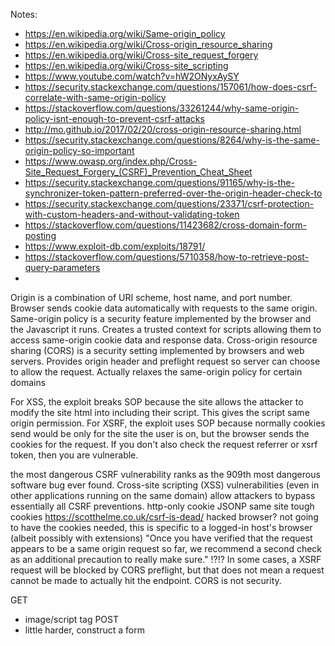 Notes:
* https://en.wikipedia.org/wiki/Same-origin_policy
* https://en.wikipedia.org/wiki/Cross-origin_resource_sharing
* https://en.wikipedia.org/wiki/Cross-site_request_forgery
* https://en.wikipedia.org/wiki/Cross-site_scripting
* https://www.youtube.com/watch?v=hW2ONyxAySY
* https://security.stackexchange.com/questions/157061/how-does-csrf-correlate-with-same-origin-policy
* https://stackoverflow.com/questions/33261244/why-same-origin-policy-isnt-enough-to-prevent-csrf-attacks
* http://mo.github.io/2017/02/20/cross-origin-resource-sharing.html
* https://security.stackexchange.com/questions/8264/why-is-the-same-origin-policy-so-important
* https://www.owasp.org/index.php/Cross-Site_Request_Forgery_(CSRF)_Prevention_Cheat_Sheet
* https://security.stackexchange.com/questions/91165/why-is-the-synchronizer-token-pattern-preferred-over-the-origin-header-check-to
* https://security.stackexchange.com/questions/23371/csrf-protection-with-custom-headers-and-without-validating-token
* https://stackoverflow.com/questions/11423682/cross-domain-form-posting
* https://www.exploit-db.com/exploits/18791/
* https://stackoverflow.com/questions/5710358/how-to-retrieve-post-query-parameters
*


Origin is a combination of URI scheme, host name, and port number.
Browser sends cookie data automatically with requests to the same origin.
Same-origin policy is a security feature implemented by the browser and the Javascript it runs.
	Creates a trusted context for scripts allowing them to access same-origin cookie data and response data.
Cross-origin resource sharing (CORS) is a security setting implemented by browsers and web servers.
	Provides origin header and preflight request so server can choose to allow the request.
	Actually relaxes the same-origin policy for certain domains


For XSS, the exploit breaks SOP because the site allows the attacker to modify the site html into including their script.  This gives the script same origin permission.
For XSRF, the exploit uses SOP because normally cookies send would be only for the site the user is on, but the browser sends the cookies for the request.  If you don't also check the request referrer or xsrf token, then you are vulnerable.

the most dangerous CSRF vulnerability ranks as the 909th most dangerous software bug ever found.
Cross-site scripting (XSS) vulnerabilities (even in other applications running on the same domain) allow attackers to bypass essentially all CSRF preventions.
http-only cookie
JSONP
same site tough cookies  https://scotthelme.co.uk/csrf-is-dead/
hacked browser? not going to have the cookies needed, this is specific to a logged-in host's browser (albeit possibly with extensions)
"Once you have verified that the request appears to be a same origin request so far, we recommend a second check as an additional precaution to really make sure." !?!?
In some cases, a XSRF request will be blocked by CORS preflight, but that does not mean a request cannot be made to actually hit the endpoint.  CORS is not security.


GET
* image/script tag
POST
* little harder, construct a form
